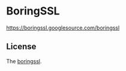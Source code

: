 # BoringSSL

<https://boringssl.googlesource.com/boringssl>

## License

The [boringssl](https://boringssl.googlesource.com/boringssl).
